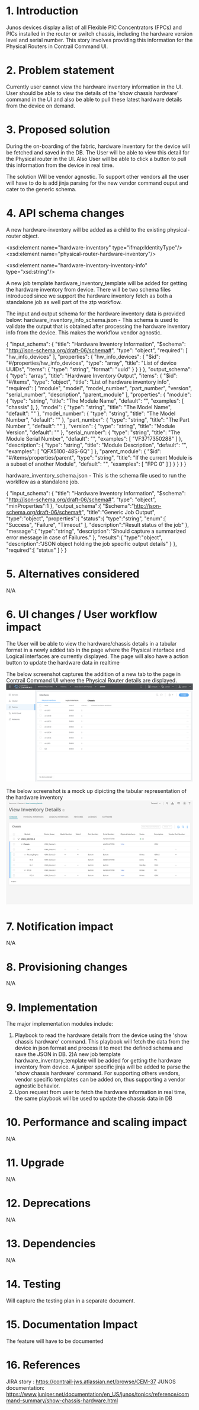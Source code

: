 # 1. Introduction
Junos devices display a list of all Flexible PIC Concentrators (FPCs) and 
PICs installed in the router or switch chassis, including the hardware version
level and serial number. This story involves providing this information for the 
Physical Routers in Contrail Command UI.

# 2. Problem statement
Currently user cannot view the hardware inventory information in the UI.
User should be able to view the details of the 'show chassis hardware' command
in the UI and also be able to pull these latest hardware details from the device
on demand.

# 3. Proposed solution
During the on-boarding of the fabric, hardware inventory for the device will
be fetched and saved in the DB. The User will be able to view this detail for 
the Physical router in the UI. Also User will be able to click a button to 
pull this information from the device in real time. 

The solution Will be vendor agnostic. To support other vendors all the user
will have to do is add jinja parsing  for the new vendor command ouput and 
cater to the generic schema.

# 4. API schema changes
A new hardware-inventory will be added as a child to the existing
 physical-router object.

<xsd:element name="hardware-inventory" type="ifmap:IdentityType"/>
<xsd:element name="physical-router-hardware-inventory"/>
<!--#IFMAP-SEMANTICS-IDL
          Link('physical-router-hardware-inventory',
          'physical-router', 'hardware-inventory', ['has'], 'optional', 'CRUD',
          'Hardware Inventory on a physical router.') -->
<xsd:element name="hardware-inventory-inventory-info" type="xsd:string"/>
<!--#IFMAP-SEMANTICS-IDL
          Property('hardware-inventory-inventory-info', 'hardware-inventory', 'optional', 'CRUD',
              'chassis inventory info of the physical router. Stored as json string. Will be used to render chassis hardware details in UI') -->

A new job template hardware_inventory_template will be added for getting the
hardware inventory from device.
There will be two schema files introduced since we support the hardware inventory fetch as both a standalone job as well part of the ztp workflow.

The input and output schema for the hardware inventory data is provided below:
hardware_inventory_info_schema.json - This schema is used to validate the output that is obtained after processing the hardware inventory info from the device. This makes the workflow vendor agnostic.

{
  "input_schema": {
    "title": "Hardware Inventory Information",
    "$schema": "http://json-schema.org/draft-06/schema#",
    "type": "object",
    "required": [
      "hw_info_devices"
    ],
    "properties": {
      "hw_info_devices": {
        "$id": "#/properties/hw_info_devices",
        "type": "array",
        "title": "List of device UUIDs",
        "items": {
          "type": "string",
          "format": "uuid"
        }
      }
    }
  },
  "output_schema": {
    "type": "array",
    "title": "Hardware Inventory Output",
    "items": {
      "$id": "#/items",
      "type": "object",
      "title": "List of hardware inventory info",
      "required": [
        "module",
        "model",
        "model_number",
        "part_number",
        "version",
        "serial_number",
        "description",
        "parent_module"
      ],
      "properties": {
        "module": {
          "type": "string",
          "title": "The Module Name",
          "default": "",
          "examples": [
            "chassis"
          ],
        },
        "model": {
          "type": "string",
          "title": "The Model Name",
          "default": ""
        },
        "model_number": {
          "type": "string",
          "title": "The Model Number",
          "default": ""
        },
        "part_number": {
          "type": "string",
          "title": "The Part Number ",
          "default": ""
        },
        "version": {
          "type": "string",
          "title": "Module Version",
          "default": ""
        },
        "serial_number": {
          "type": "string",
          "title": "The Module Serial Number",
          "default": "",
          "examples": [
            "VF3717350288"
          ]
        },
        "description": {
          "type": "string",
          "title": "Module Description",
          "default": "",
          "examples": [
            "QFX5100-48S-6Q"
          ]
        },
        "parent_module": {
          "$id": "#/items/properties/parent",
          "type": "string",
          "title": "If the current Module is a subset of another Module",
          "default": "",
          "examples": [
            "FPC 0"
          ]
        }
      }
    }
  }
}

hardware_inventory_schema.json - This is the schema file used to run the worklfow as a standalone job.

{
  "input_schema": {
    "title": "Hardware Inventory Information",
    "$schema": "http://json-schema.org/draft-06/schema#",
    "type": "object",
    "minProperties":1
  },
  "output_schema":{
      "$schema":"http://json-schema.org/draft-06/schema#",
      "title":"Generic Job Output",
      "type":"object",
      "properties":{
         "status":{
            "type":"string",
            "enum":[
               "Success",
               "Failure",
               "Timeout"
            ],
            "description":"Result status of the job"
         },
         "message":{
            "type":"string",
            "description":"Should capture a summarized error message in case of Failures."
         },
         "results":{
            "type":"object",
            "description":"JSON object holding the job specific output details"
         }
      },
      "required":[
         "status"
      ]
   }
}

# 5. Alternatives considered
N/A

# 6. UI changes / User workflow impact
The User will be able to view the hardware/chassis details in a tabular format
in a newly added tab in the page where the Physical interface and Logical
interfaces are currently displayed. The page will also have a action button 
to update the hardware data in realtime

The below screenshot captures the addition of a new tab to the page in Contrail
Command UI where the Physical Router details are displayed.
![Hardware_inventory_tab](images/hardware_inventory_tab_option.png)

The below screenshot is a mock up dipicting the tabular representation of the
hardware inventory
![Hardware_inventory_details](images/hardware_inventory.png)

# 7. Notification impact
N/A

# 8. Provisioning changes
N/A

# 9. Implementation
The major implementation modules include:
1) Playbook to read the hardware details from the device using the 
'show chassis hardware' command. This playbook will fetch the data from the 
device in json format and process it to meet the defined schema and 
save the JSON in DB.
2)A new job template hardware_inventory_template will be added for getting the
hardware inventory from device. A juniper specific jinja  will be added to
parse the 'show chassis hardware' command. For supporting others vendors,
vendor specific templates can be added on, thus supporting a vendor agnostic
behavior.
3) Upon request from user to fetch the hardware information in real time,
the same playbook will be used to update the chassis data in DB


# 10. Performance and scaling impact
N/A

# 11. Upgrade
N/A

# 12. Deprecations
N/A

# 13. Dependencies
N/A

# 14. Testing
Will capture the testing plan in a separate document.

# 15. Documentation Impact
The feature will have to be documented

# 16. References
JIRA story : https://contrail-jws.atlassian.net/browse/CEM-37
JUNOS documentation: https://www.juniper.net/documentation/en_US/junos/topics/reference/command-summary/show-chassis-hardware.html
